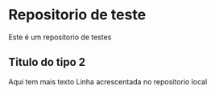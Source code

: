 # Repositorio de teste
Este é um repositorio de testes
## Titulo do tipo 2
Aqui tem mais texto
Linha acrescentada no repositorio local